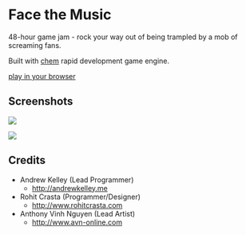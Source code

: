 # Face the Music

48-hour game jam - rock your way out of being trampled by a mob of
screaming fans.

Built with [chem](https://github.com/andrewrk/chem/)
rapid development game engine.

[play in your browser](http://s3.amazonaws.com/superjoe/temp/face-the-music/index.html)

## Screenshots

![](http://i.imgur.com/cGI4Yuo.png)

![](http://i.imgur.com/B24Huku.png)

## Credits

 * Andrew Kelley (Lead Programmer)
   - http://andrewkelley.me
 * Rohit Crasta (Programmer/Designer)
   - http://www.rohitcrasta.com
 * Anthony Vinh Nguyen (Lead Artist)
   - http://www.avn-online.com
